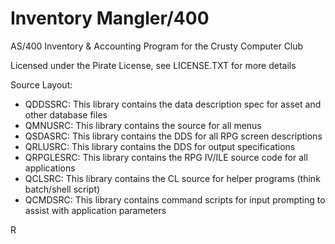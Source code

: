 # Inventory Mangler/400
 AS/400 Inventory & Accounting Program for the Crusty Computer Club

 Licensed under the Pirate License, see LICENSE.TXT for more details

Source Layout:

* QDDSSRC: 	This library contains the data description spec for asset and other database files
* QMNUSRC:	This library contains the source for all menus
* QSDASRC:	This library contains the DDS for all RPG screen descriptions
* QRLUSRC:      This library contains the DDS for output specifications
* QRPGLESRC:	This library contains the RPG IV/ILE source code for all applications
* QCLSRC:       This library contains the CL source for helper programs (think batch/shell script)
* QCMDSRC:	This library contains command scripts for input prompting to assist with application parameters


R
